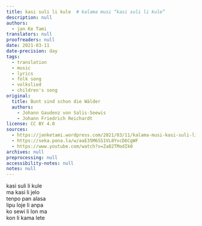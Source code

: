 ```yaml
---
title: kasi suli li kule  # kalama musi “kasi suli li kule”
description: null
authors:
  - jan Ke Tami
translators: null
proofreaders: null
date: 2021-03-11
date-precision: day
tags:
  - translation
  - music
  - lyrics
  - folk song
  - volkslied
  - children's song
original:
  title: Bunt sind schon die Wälder
  authors:
    - Johann Gaudenz von Salis-Seewis
    - Johann Friedrich Reichardt
license: CC BY 4.0
sources:
  - https://janketami.wordpress.com/2021/03/11/kalama-musi-kasi-suli-li-kule/
  - https://seka.pona.la/w/aaE35M6SS1VL8YvcD6CgWF
  - https://www.youtube.com/watch?v=Za82TModIk0
archives: null
preprocessing: null
accessibility-notes: null
notes: null
---
```


kasi suli li kule  \
ma kasi li jelo  \
tenpo pan alasa  \
lipu loje li anpa  \
ko sewi li lon ma  \
kon li kama lete
